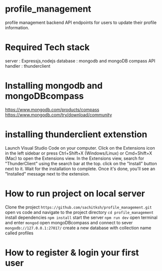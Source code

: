 # profile_management
profile management backend API endpoints for users to update their profile information.

# Required Tech stack
server : Expressjs,nodejs
database : mongodb and mongoDB compass
API handler : thunderclient

# Installing mongodb and mongoDBcompass
https://www.mongodb.com/products/compass 
https://www.mongodb.com/try/download/community 

# installing thunderclient extenstion 
Launch Visual Studio Code on your computer.
Click on the Extensions icon in the left sidebar or press Ctrl+Shift+X (Windows/Linux) or Cmd+Shift+X (Mac) to open the Extensions view.
In the Extensions view, search for "ThunderClient" using the search bar at the top.
click on the "Install" button next to it.
Wait for the installation to complete. Once it's done, you'll see an "Installed" message next to the extension.

# How to run project on local server
 Clone the project 
 ``` https://github.com/sachitksh/profile_management.git ```
 open vs code and navigate to the project directory
 ``` cd profile_management ```
install dependencies
 ``` npm install ```
 start the server
 ``` npm run dev ```
 open terminal and enter
 ``` mongod ```
 open mongoDBcompass and connect to sever
 ``` mongodb://127.0.0.1:27017/ ```
 create a new database with collection name called profiles
 
 # How to register & login your first user
 
 
